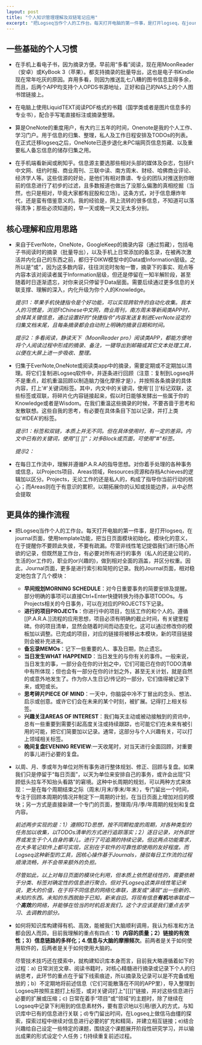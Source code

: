 ```yaml
---
layout: post
title: "个人知识管理理解及双链笔记应用"
excerpt: "把Logseq当作个人的工作台。每天打开电脑的第一件事，是打开logseq，在journal页面，使用template功能，把当日页面模块初始化。模块化的意义，在于提醒你不要顾此失彼，不要有疏漏。尽管非线性笔记提倡我们进行随心所欲的记录，但既然是工作台，有必要对所有进行的事务（私人的还是公司的，生活的or工作的，职业的or兴趣的)，做到相对全面的涵盖，并区分权重。因此，Journal页面，更多是进行索引和简短的记录。"
---
```



## 一些基础的个人习惯

-  在手机上看电子书，因为摘录方便。早前用“多看”阅读，现在用MoonReader（安卓）或KyBook 3（苹果）。都支持摘录的批量导出，这也是电子书Kindle现在常年吃灰的原因。弃用多看，则因为推送乱七八糟的图书信息显得多余，而且，后两个APP均支持个人OPDS书源地址，正好和自己的NAS上的个人图书馆链接上。

- 在电脑上使用LiquidTEXT阅读PDF格式的书籍（国学类或者是图片信息多的专业书），配合手写笔直接标注或摘录整理。

- 算是OneNote的重度用户，有大约三五年的时间，Onenote是我的个人工作、学习门户。用于信息的归集、整理，私人及工作日程安排及TODOs的列表。在正式迁移logseq之后，OneNote已逐步退化未PC端网页信息剪藏、以及重要私人备忘信息的储存归集之用。

- 在手机端看新闻或刷知乎。信息源主要选那些相对头部的媒体及杂志，包括Ft中文网、纽约时报、商业周刊、三联中读、南方周末、财经、哈佛商业评论、经济学人等。这些信源的好处，是他们有相对靠谱、专业的团队对推送到你眼前的信息进行了初步的过滤，且多数报道也做出了没那么偏激的真相挖掘（当然，也只是相对，毕竟大家都有屁股和立场）。这条方式，对于信息爆炸年代，还是蛮有借鉴意义的。我的经验是，网上流转的很多信息，不知道可以落得清净；那些必须知道的，早一天或晚一天又无太多分别。

## 核心理解和应用思路
- 来自于EverNote，OneNote，GoogleKeep的摘录内容（通过剪藏），包括电子书阅读时的摘录（批量导出），以及手机上日常添加的备忘录，在被再次激活并内化自己的东西之前，都归于DIKW模型中的Data或Information层级。之所以是“或”，因为这多数内容，往往浏览时匆匆一瞥，摘录下的事实、观点等内容本该对阅读者属于Information层级，但还是停留在一知半解阶段，甚至随着时日逐渐遗忘，对你来说只停留于Data层面。需要后续通过更多信息的关联支撑、理解的深入，内化升级为你个人的Knowledge。

	_提示1：苹果手机快捷指令是个好功能，可以实现跨软件的自动化收集。我本人的习惯是，浏览FtChinese中文网，商业周刊，南方周末等新闻类APP时，会择其关键信息，通过设置好的“快捷指令”内容发送复制进EverNote设定的归集文档末尾，且每条摘录都会自动附上明确的摘录日期和时间。_
	
	_提示2：多看阅读，静读天下（MoonReader pro）阅读类APP，都能方便地将个人阅读过程中形成的摘录、备注，一键导出到邮箱或其它文本处理工具，以便在大屏上进一步吸收、整理。_
	
- 归集于EverNote,OneNote或阅读类app中的摘录，需要定期或不定期加以清理。将它们复制进Logseq软件中，并逐条进行回顾（注意：复制到Logseq并不是重点，趁机重温回顾以制造脑力强化摩擦才是），并按照各条摘录的具体内容，打上'#'关键词标签。其中，内文中的关键词，使用'[[  ]]'标记双联，这些标签或双联，将碎片化内容链接起来，假以时日能够发酵出一些属于你的Knowledge或者是Wisdom。在我们重温这些摘录的时候，不要吝啬于思考和发散联想。这些自我的思考，有必要在具体条目下加以记录，并打上类似'#IDEA'的标签。

	_提示1：标签和双链，本质上并无不同。但在具体使用时，有一定的差异。内文中已有的关键词，使用"[[ ]]"；对多Block或页面，可使用"#"标签。_
	
	_提示2：_
	
- 在每日工作流中，理解并遵循P.A.R.A的指导思想。对你着手处理的各种事务或信息，以Projects项目、Areas领域，Resources资源和存档Achieves的逻辑加以区分。Projects，无论工作的还是私人的，构成了指导你当前行动的核心；而Areas则在于有意识的累积，以期拓展你的认知或技能边界，从中必然会提取


## 更具体的操作流程

- 把Logseq当作个人的工作台。每天打开电脑的第一件事，是打开logseq，在journal页面，使用template功能，把当日页面模块初始化。模块化的意义，在于提醒你不要顾此失彼，不要有疏漏。尽管非线性笔记提倡我们进行随心所欲的记录，但既然是工作台，有必要对所有进行的事务（私人的还是公司的，生活的or工作的，职业的or兴趣的)，做到相对全面的涵盖，并区分权重。因此，Journal页面，更多是进行索引和简短的记录。我的Journal页面，相对稳定地包含了几个模块：
	- **早间规划MORNING SCHEDULE**：对今日重要事务的简要安排及提醒。 部分明确的事项可以直接Ctrl+Enter快捷转换为待办事项TODOs。与Projects相关的今日事务，可以在对应的PROJECTS下记录。
	- **进行的项目PROJECTs**：你进行中的项目，包括工作的和个人的。遵循 [[P.A.R.A.]]流程的应用思想，项目必须有明确的截止时间，有关键里程碑。你的项目清单，显然会随着时间而动态变化，这可以通过修改你的模板加以调整。已完成的项目，对应的链接将被移出本模块，新的项目链接则会被补充进来。
	- **备忘录MEMOs**：记下一些重要的人、事及日期，防止遗忘。
	- **当日发生WHAT HAPPENED**：当日发生的与你有关的事件。一般来说，当日发生的事，一部分会在你的计划之中，它们可能已在你的TODO清单中有所体现；但也会有一部分在你的计划之外，甚至无关计划，就是自然的或意外地发生了。作为你人生日记/传记的一部分，它们值得被记录下来，或短或长。
	- **思考碎片PIECE OF MIND**：一天中，你脑袋中冷不丁冒出的念头、想法、启示或创意。或许它们会在未来的某个时刻，被扩展。记得打上相关标签。
	- **兴趣关注AREAS OF INTEREST**：我们每天主动或被动接触到的资讯中，总有一些重要到需要引起高度关注或持续跟踪，也可能它们在未来有被引用的可能，把它们简要加以记录。通常，这部分与个人兴趣有关，可以打上领域相关标签。
	- **晚间复盘EVENING REVIEW**:一天收尾时，对当天进行全面回顾，对重要的事儿进行必要的复盘。
	
- 以周、月、季或年为单位对所有事务进行整体规划、修正、回顾与复盘。如果我们只是停留于“每日页面”，以天为单位来安排自己的事务，或许会出现“只顾低头拉车不知抬头看路”的窘境。这种中长周期的规划，可以两种方式来体现：一是在每个周期结束之际（周末/月末/季末/年末），专门留出一个时间，专注于回顾本周期的情况并制定下一周期的计划，在当日页面上增加对应的模块；另一方式是直接新建一个专门的页面，整理周/月/季/年周期的规划和复盘内容。

	_前述两步实现的是：1）遵照GTD思想，按不同颗粒度的周期，对各种类型的任务加以收集，以TODOs清单的方式进行追踪落实；2）逐日记录，对外部世界或发生于个人自身的事儿，进行了可追溯的持续记录。但这两点功能需求，在大多笔记软件上都可实现，区别在于软件的可靠性即使用的友好程度。而Logseq这种新型的工具，因核心操作基于Journals，接驳每日工作流的过程顺滑流畅，并不会带来额外的负担。_

	_尽管如此，以上对每日页面的模块化利用，但本质上依然是线性的，需要依赖于分类、标签对确定性的信息进行聚合。但对于Logseq这类非线性笔记来说，更大的价值，在于将不同信息的网络化串联，激发或“涌现”出一些新的、未知的东西。未知的东西脱胎于已知，新来自旧。将现有信息**有机**地串联成一个**高效**的网络，并能够在恰当的时机启发我们，这个才应该是我们重点去学习、去调教的部分。_

- 如何将知识库构建得有机、高效，能被我们大脑顺利调用，我认为标准和方法都会因人而异。目前我理解的重点有四点：**1）内容的质量；2）链接的有效性；3）信息链路的多样化；4.信息与大脑的摩擦频次**。前两者是关于如何使用软件的，后两者是关于如何使用大脑的。

	尽管技术技巧还在摸索中，就构建知识库本身而言，目前我大略遵循着如下的过程：a) 日常浏览文章、阅读书籍时，对核心精髓进行摘录或记录下个人的归纳思考，此环节的重点在于留下线索痕迹，所以摘录及记录可以是不完备或粗放的；b）不定期地将前述信息（它们可能散落在不同的APP里），导入整理到Logseq并按照主题打上标签，或对关键词打上"[[]]"链接，并对这些信息进行必要的扩展或压缩；c) 日常在着手“项目”或“领域”的主题时，除了继续在Logseq中记录下利用到的信息素材外，要有意识地以引用/嵌入的方式，与知识库中已有的信息进行关联；d)专门留出时间，在Logseq上做信马由缰的探索，探索过程中继续对信息进行必要的扩充和精简，并建立相互链接；e)结合兴趣给自己设定一些特定的课题，围绕这个课题展开阶段性研究学习，并以输出成果的形式设定个人任务；f)持续重复前述过程。